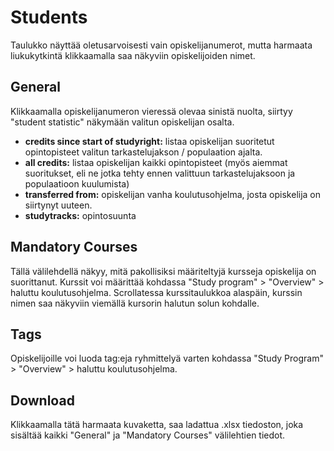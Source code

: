 # Students

Taulukko näyttää oletusarvoisesti vain opiskelijanumerot, mutta harmaata liukukytkintä klikkaamalla saa näkyviin opiskelijoiden nimet.

## General

Klikkaamalla opiskelijanumeron vieressä olevaa sinistä nuolta, siirtyy "student statistic" näkymään valitun opiskelijan osalta.

- **credits since start of studyright:**  listaa opiskelijan suoritetut opintopisteet valitun tarkastelujakson / populaation ajalta.
- **all credits:** listaa opiskelijan kaikki opintopisteet (myös aiemmat suoritukset, eli ne jotka tehty ennen valittuun tarkastelujaksoon ja populaatioon kuulumista)
- **transferred from:** opiskelijan vanha koulutusohjelma, josta opiskelija on siirtynyt uuteen.
- **studytracks:** opintosuunta

## Mandatory Courses

Tällä välilehdellä näkyy, mitä pakollisiksi määriteltyjä kursseja opiskelija on suorittanut. Kurssit voi määrittää kohdassa "Study program" > "Overview" > haluttu koulutusohjelma. Scrollatessa kurssitaulukkoa alaspäin, kurssin nimen saa näkyviin viemällä kursorin halutun solun kohdalle.

## Tags

Opiskelijoille voi luoda tag:eja ryhmittelyä varten kohdassa "Study Program" > "Overview" > haluttu koulutusohjelma.

## Download

Klikkaamalla tätä harmaata kuvaketta, saa ladattua .xlsx tiedoston, joka sisältää kaikki "General" ja "Mandatory Courses" välilehtien tiedot.
